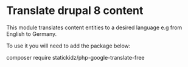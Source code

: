 # Translate drupal 8 content
This module translates content entities to a desired language e.g from English to Germany.

To use it you will need to add the package below:

composer require statickidz/php-google-translate-free
